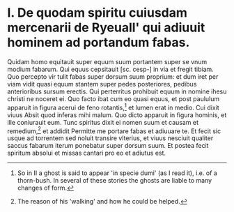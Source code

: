 # I. De quodam spiritu cuiusdam mercenarii de Ryeuall' qui adiuuit hominem ad portandum fabas.

Quidam homo equitauit super equum suum portantem super se vnum
modium fabarum. Qui equus cepsitauit \[sc. cesp-\] in via et fregit tibiam.
Quo percepto vir tulit fabas super dorsum suum proprium: et dum iret
per viam vidit quasi equum stantem super pedes posteriores, pedibus
anterioribus sursum erectis. Qui perterritus prohibuit equum in nomine
ihesu christi ne noceret ei. Quo facto ibat cum eo quasi equus, et post
paululum apparuit in figura acerui de feno rotantis,[^1] et lumen erat in
medio. Cui dixit viuus Absit quod inferas mihi malum. Quo dicto
apparuit in figura hominis, et ille coniurauit eum. Tunc spiritus dixit
ei nomen suum et causam et remedium,[^2] et addidit Permitte me portare
fabas et adiuuare te. Et fecit sic usque ad torrentem sed noluit transire
vlterius, et viuus nesciuit qualiter saccus fabarum iterum ponebatur super
dorsum suum. Et postea fecit spiritum absolui et missas cantari pro eo
et adiutus est.

[^1]: So in II a ghost is said to appear 'in specie dumi' (as I read it), i.e. of a thorn-bush. In several of these stories the ghosts are liable to many changes of form.

[^2]: The reason of his 'walking' and how he could be helped.